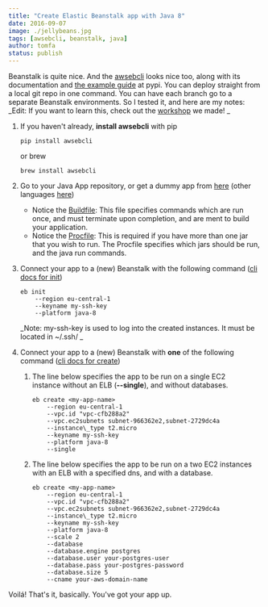 ```yaml
---
title: "Create Elastic Beanstalk app with Java 8"
date: 2016-09-07
image: ./jellybeans.jpg
tags: [awsebcli, beanstalk, java]
author: tomfa
status: publish
---
```


Beanstalk is quite nice. And the [awsebcli](http://docs.aws.amazon.com/elasticbeanstalk/latest/dg/eb3-cmd-commands.html) looks nice too, along with its documentation and [the example guide](https://pypi.python.org/pypi/awsebcli/3.7.6) at pypi. You can deploy straight from a local git repo in one command. You can have each branch go to a separate Beanstalk environments. So I tested it, and here are my notes: _Edit: If you want to learn this, check out the [workshop](https://github.com/helleroy/beanstalk-workshop) we made! _

1.  If you haven't already, **install awsebcli** with pip
    
    ```
    pip install awsebcli
    ```
    
    or brew
    
    ```
    brew install awsebcli
    ```
    
2.  Go to your Java App repository, or get a dummy app from [here](http://docs.aws.amazon.com/elasticbeanstalk/latest/dg/samples/java-se-jetty-maven-v1.zip) (other languages [here](http://docs.aws.amazon.com/elasticbeanstalk/latest/dg/GettingStarted.html))
    *   Notice the [Buildfile](http://docs.aws.amazon.com/elasticbeanstalk/latest/dg/java-se-platform.html#java-se-buildfile): This file specifies commands which are run once, and must terminate upon completion, and are ment to build your application.
    *   Notice the [Procfile](http://docs.aws.amazon.com/elasticbeanstalk/latest/dg/java-se-platform.html#java-se-procfile): This is required if you have more than one jar that you wish to run. The Procfile specifies which jars should be run, and the java run commands.
3.  Connect your app to a (new) Beanstalk with the following command ([cli docs for init](http://docs.aws.amazon.com/elasticbeanstalk/latest/dg/eb3-init.html))
    
    ```
    eb init 
        --region eu-central-1 
        --keyname my-ssh-key 
        --platform java-8
    ```
    
    _Note: my-ssh-key is used to log into the created instances. It must be located in ~/.ssh/ _
4.  Connect your app to a (new) Beanstalk with **one** of the following command ([cli docs for create](http://docs.aws.amazon.com/elasticbeanstalk/latest/dg/eb3-create.html))
    1.  The line below specifies the app to be run on a single EC2 instance without an ELB (**\--single**), and without databases.
        
        ```
        eb create <my-app-name> 
            --region eu-central-1 
            --vpc.id "vpc-cfb288a2" 
            --vpc.ec2subnets subnet-966362e2,subnet-2729dc4a 
            --instance\_type t2.micro 
            --keyname my-ssh-key 
            --platform java-8 
            --single
        ```
        
    2.  The line below specifies the app to be run on a two EC2 instances with an ELB with a specified dns, and with a database.
        
        ```
        eb create <my-app-name> 
            --region eu-central-1 
            --vpc.id "vpc-cfb288a2" 
            --vpc.ec2subnets subnet-966362e2,subnet-2729dc4a 
            --instance\_type t2.micro 
            --keyname my-ssh-key 
            --platform java-8 
            --scale 2
            --database 
            --database.engine postgres 
            --database.user your-postgres-user 
            --database.pass your-postgres-password 
            --database.size 5
            --cname your-aws-domain-name 
        ```
        

Voilá! That's it, basically. You've got your app up.
